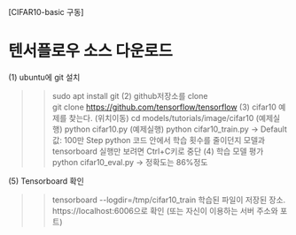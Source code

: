 [CIFAR10-basic 구동] 

# 텐서플로우 소스 다운로드

(1) ubuntu에 git 설치  
  >> sudo apt install git
(2) github저장소를 clone  
  >> git clone https://github.com/tensorflow/tensorflow
(3) cifar10 예제를 찾는다.
  >> (위치이동) cd models/tutorials/image/cifar10 
  >> (예제실행) python cifar10.py
  >> (예제실행) python cifar10_train.py
 -> Default 값: 100만 Step python 코드 안에서 학습 횟수를 줄이던지 
    모델과 tensorboard 실행만 보려면 Ctrl+C키로 중단
(4) 학습 모델 평가
  >> python cifar10_eval.py 
  -> 정확도는 86%정도 

(5) Tensorboard 확인
  >> tensorboard --logdir=/tmp/cifar10_train 학습된 파일이 저장된 장소.
  https://localhost:6006으로 확인 (또는 자신이 이용하는 서버 주소와 포트)

